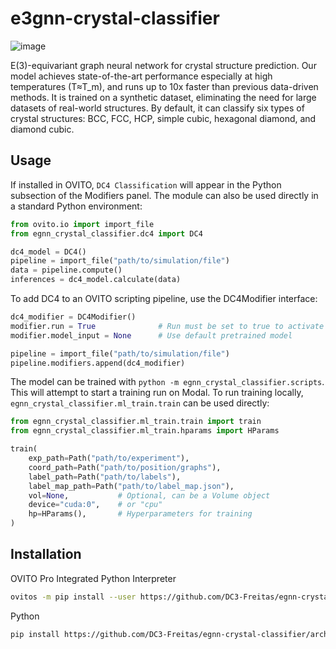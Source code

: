# e3gnn-crystal-classifier
![image](https://github.com/user-attachments/assets/890dc8bb-6e30-4a09-a014-171f26ee5136)

E(3)-equivariant graph neural network for crystal structure prediction. Our model achieves state-of-the-art performance especially at high temperatures (T≈T_m), and runs up to 10x faster than previous data-driven methods. It is trained on a synthetic dataset, eliminating the need for large datasets of real-world structures. By default, it can classify six types of crystal structures: BCC, FCC, HCP, simple cubic, hexagonal diamond, and diamond cubic. 

## Usage
If installed in OVITO, `DC4 Classification` will appear in the Python subsection of the Modifiers panel. The module can also be used directly in a standard Python environment:
```python
from ovito.io import import_file
from egnn_crystal_classifier.dc4 import DC4

dc4_model = DC4()
pipeline = import_file("path/to/simulation/file")
data = pipeline.compute()
inferences = dc4_model.calculate(data)
```
To add DC4 to an OVITO scripting pipeline, use the DC4Modifier interface:
```python
dc4_modifier = DC4Modifier()
modifier.run = True              # Run must be set to true to activate inference
modifier.model_input = None      # Use default pretrained model

pipeline = import_file("path/to/simulation/file")
pipeline.modifiers.append(dc4_modifier)
```
The model can be trained with `python -m egnn_crystal_classifier.scripts`. This will attempt to start a training run on Modal.
To run training locally, `egnn_crystal_classifier.ml_train.train` can be used directly:
```python
from egnn_crystal_classifier.ml_train.train import train
from egnn_crystal_classifier.ml_train.hparams import HParams

train(
    exp_path=Path("path/to/experiment"),
    coord_path=Path("path/to/position/graphs"),
    label_path=Path("path/to/labels"),
    label_map_path=Path("path/to/label_map.json"),
    vol=None,           # Optional, can be a Volume object
    device="cuda:0",    # or "cpu"
    hp=HParams(),       # Hyperparameters for training
)
```

## Installation
OVITO Pro Integrated Python Interpreter
```bash
ovitos -m pip install --user https://github.com/DC3-Freitas/egnn-crystal-classifier/archive/refs/heads/main.zip --find-links https://data.pyg.org/whl/torch-2.7.0+cu126.html --extra-index-url https://download.pytorch.org/whl/cu126 --prefer-binary --only-binary=:all:
```
Python
```bash
pip install https://github.com/DC3-Freitas/egnn-crystal-classifier/archive/refs/heads/main.zip --find-links https://data.pyg.org/whl/torch-2.7.0+cu126.html --extra-index-url https://download.pytorch.org/whl/cu126 --prefer-binary --only-binary=:all:
```